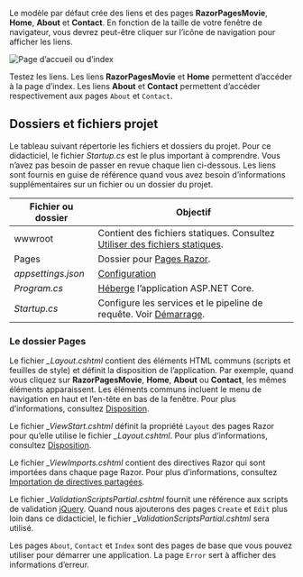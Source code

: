 Le modèle par défaut crée des liens et des pages **RazorPagesMovie**, **Home**, **About** et **Contact**. En fonction de la taille de votre fenêtre de navigateur, vous devrez peut-être cliquer sur l’icône de navigation pour afficher les liens.

![Page d’accueil ou d’index](../../tutorials/razor-pages/razor-pages-start/_static/home2.png)

Testez les liens. Les liens **RazorPagesMovie** et **Home** permettent d’accéder à la page d’index. Les liens **About** et **Contact** permettent d’accéder respectivement aux pages `About` et `Contact`.

## <a name="project-files-and-folders"></a>Dossiers et fichiers projet

Le tableau suivant répertorie les fichiers et dossiers du projet. Pour ce didacticiel, le fichier *Startup.cs* est le plus important à comprendre. Vous n’avez pas besoin de passer en revue chaque lien ci-dessous. Les liens sont fournis en guise de référence quand vous avez besoin d’informations supplémentaires sur un fichier ou un dossier du projet.

| Fichier ou dossier              | Objectif |
| ----------------- | ------------ | 
| wwwroot | Contient des fichiers statiques. Consultez [Utiliser des fichiers statiques](xref:fundamentals/static-files). |
| Pages | Dossier pour [Pages Razor](xref:mvc/razor-pages/index). | 
| *appsettings.json* | [Configuration](xref:fundamentals/configuration/index) |
| *Program.cs* | [Héberge](xref:fundamentals/hosting) l’application ASP.NET Core.|
| *Startup.cs* | Configure les services et le pipeline de requête. Voir [Démarrage](xref:fundamentals/startup).|

### <a name="the-pages-folder"></a>Le dossier Pages

Le fichier *_Layout.cshtml* contient des éléments HTML communs (scripts et feuilles de style) et définit la disposition de l’application. Par exemple, quand vous cliquez sur **RazorPagesMovie**, **Home**, **About** ou **Contact**, les mêmes éléments apparaissent. Les éléments communs incluent le menu de navigation en haut et l’en-tête en bas de la fenêtre. Pour plus d’informations, consultez [Disposition](xref:mvc/views/layout).

Le fichier *_ViewStart.cshtml* définit la propriété `Layout` des pages Razor pour qu’elle utilise le fichier *_Layout.cshtml*. Pour plus d’informations, consultez [Disposition](xref:mvc/views/layout).

Le fichier *_ViewImports.cshtml* contient des directives Razor qui sont importées dans chaque page Razor. Pour plus d’informations, consultez [Importation de directives partagées](xref:mvc/views/layout#importing-shared-directives).

Le fichier *_ValidationScriptsPartial.cshtml* fournit une référence aux scripts de validation [jQuery](https://jquery.com/). Quand nous ajouterons des pages `Create` et `Edit` plus loin dans ce didacticiel, le fichier *_ValidationScriptsPartial.cshtml* sera utilisé.

Les pages `About`, `Contact` et `Index` sont des pages de base que vous pouvez utiliser pour démarrer une application. La page `Error` sert à afficher des informations d’erreur.